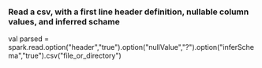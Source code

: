 ### Read a csv, with a first line header definition, nullable column values, and inferred schame
val parsed = spark.read.option("header","true").option("nullValue","?").option("inferSchema","true").csv("file_or_directory")
